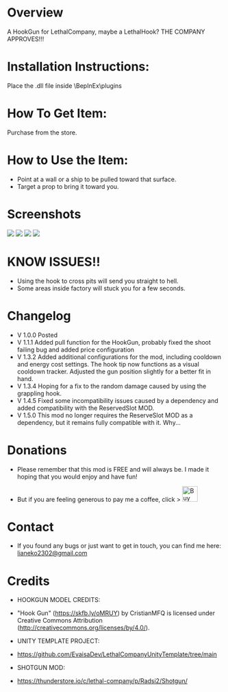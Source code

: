 # Overview
A HookGun for LethalCompany, maybe a LethalHook?
THE COMPANY APPROVES!!!

# Installation Instructions:
Place the .dll file inside \BepInEx\plugins

# How To Get Item:
Purchase from the store.

# How to Use the Item:
- Point at a wall or a ship to be pulled toward that surface.
- Target a prop to bring it toward you.

# Screenshots
![](https://i.imgur.com/TIhtI9F.png)
![](https://i.imgur.com/aLx6Rst.png)
![](https://i.imgur.com/nLsEYW4.png)
![](https://i.imgur.com/qkfCjQ0.png)

# KNOW ISSUES!!
- Using the hook to cross pits will send you straight to hell.
- Some areas inside factory will stuck you for a few seconds.

# Changelog
- V 1.0.0 Posted
- V 1.1.1 Added pull function for the HookGun, probably fixed the shoot failing bug and added price configuration
- V 1.3.2 Added additional configurations for the mod, including cooldown and energy cost settings. The hook tip now functions as a visual cooldown tracker. Adjusted the gun position slightly for a better fit in hand.
- V 1.3.4 Hoping for a fix to the random damage caused by using the grappling hook.
- V 1.4.5 Fixed some incompatibility issues caused by a dependency and added compatibility with the ReservedSlot MOD.
- V 1.5.0 This mod no longer requires the ReserveSlot MOD as a dependency, but it remains fully compatible with it. Why...

# Donations
- Please remember that this mod is FREE and will always be. I made it hoping that you would enjoy and have fun!

- But if you are feeling generous to pay me a coffee, click >  <a href='https://ko-fi.com/M4M1LVGAO' target='_blank'><img height='36' style='border:0px;height:36px;' src='https://storage.ko-fi.com/cdn/kofi1.png?v=3' border='0' alt='Buy Me a Coffee at ko-fi.com' /></a>

# Contact
- If you found any bugs or just want to get in touch, you can find me here: lianeko2302@gmail.com

# Credits
- HOOKGUN MODEL CREDITS:
- "Hook Gun" (https://skfb.ly/oMRUY) by CristianMFQ is licensed under Creative Commons Attribution (http://creativecommons.org/licenses/by/4.0/).

- UNITY TEMPLATE PROJECT:
- https://github.com/EvaisaDev/LethalCompanyUnityTemplate/tree/main

- SHOTGUN MOD:
- https://thunderstore.io/c/lethal-company/p/Radsi2/Shotgun/